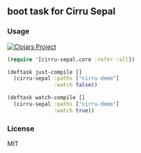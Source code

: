 
boot task for Cirru Sepal
----

### Usage

[![Clojars Project](https://img.shields.io/clojars/v/cirru/boot-cirru-sepal.svg)](https://clojars.org/cirru/boot-cirru-sepal)

```clojure
(require '[cirru-sepal.core :refer :all])

(deftask just-compile []
  (cirru-sepal :paths ["cirru-demo"]
               :watch false))

(deftask watch-compile []
  (cirru-sepal :paths ["cirru-demo"]
               :watch true))
```

### License

MIT
